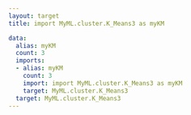 ```yaml
---
layout: target
title: import MyML.cluster.K_Means3 as myKM

data:
  alias: myKM
  count: 3
  imports:
  - alias: myKM
    count: 3
    import: import MyML.cluster.K_Means3 as myKM
    target: MyML.cluster.K_Means3
  target: MyML.cluster.K_Means3
---
```

